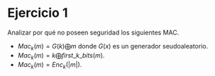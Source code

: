 # Ejercicio 1
Analizar por qué no poseen seguridad los siguientes MAC.
- $Mac_k(m) = G(k)\bigoplus m$ donde $G(x)$ es un generador seudoaleatorio.
- $Mac_k(m) =k\bigoplus first\_k\_bits(m)$.
- $Mac_k(m) =Enc_k(|m|).$